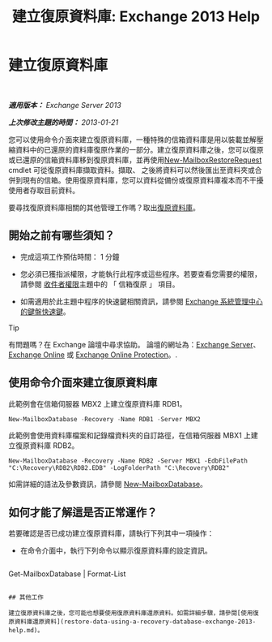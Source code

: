 ﻿---
title: '建立復原資料庫: Exchange 2013 Help'
TOCTitle: 建立復原資料庫
ms:assetid: 34d87491-b7b7-44a9-8d69-e1a9c1fe5852
ms:mtpsurl: https://technet.microsoft.com/zh-tw/library/Ee332321(v=EXCHG.150)
ms:contentKeyID: 50472951
ms.date: 05/21/2018
mtps_version: v=EXCHG.150
ms.translationtype: MT
---

# 建立復原資料庫

 

_**適用版本：** Exchange Server 2013_

_**上次修改主題的時間：** 2013-01-21_

您可以使用命令介面來建立復原資料庫，一種特殊的信箱資料庫是用以裝載並解壓縮資料中的已還原的資料庫復原作業的一部分。建立復原資料庫之後，您可以復原或已還原的信箱資料庫移到復原資料庫，並再使用[New-MailboxRestoreRequest](https://technet.microsoft.com/zh-tw/library/ff829875\(v=exchg.150\)) cmdlet 可從復原資料庫擷取資料。擷取、 之後將資料可以然後匯出至資料夾或合併到現有的信箱。使用復原資料庫，您可以資料從備份或復原資料庫複本而不干擾使用者存取目前資料。

要尋找復原資料庫相關的其他管理工作嗎？取出[復原資料庫](recovery-databases-exchange-2013-help.md)。

## 開始之前有哪些須知？

  - 完成這項工作預估時間： 1 分鐘

  - 您必須已獲指派權限，才能執行此程序或這些程序。若要查看您需要的權限，請參閱 [收件者權限](recipients-permissions-exchange-2013-help.md)主題中的 「 信箱復原 」 項目。

  - 如需適用於此主題中程序的快速鍵相關資訊，請參閱 [Exchange 系統管理中心的鍵盤快速鍵](keyboard-shortcuts-in-the-exchange-admin-center-exchange-online-protection-help.md)。


> [!TIP]  
> 有問題嗎？在 Exchange 論壇中尋求協助。 論壇的網址為：<a href="https://go.microsoft.com/fwlink/p/?linkid=60612">Exchange Server</a>、 <a href="https://go.microsoft.com/fwlink/p/?linkid=267542">Exchange Online</a> 或 <a href="https://go.microsoft.com/fwlink/p/?linkid=285351">Exchange Online Protection</a>。.




## 使用命令介面來建立復原資料庫

此範例會在信箱伺服器 MBX2 上建立復原資料庫 RDB1。

```powershell
New-MailboxDatabase -Recovery -Name RDB1 -Server MBX2
```

此範例會使用資料庫檔案和記錄檔資料夾的自訂路徑，在信箱伺服器 MBX1 上建立復原資料庫 RDB2。

    New-MailboxDatabase -Recovery -Name RDB2 -Server MBX1 -EdbFilePath "C:\Recovery\RDB2\RDB2.EDB" -LogFolderPath "C:\Recovery\RDB2"

如需詳細的語法及參數資訊，請參閱 [New-MailboxDatabase](https://technet.microsoft.com/zh-tw/library/aa997976\(v=exchg.150\))。

## 如何才能了解這是否正常運作？

若要確認是否已成功建立復原資料庫，請執行下列其中一項操作：

  - 在命令介面中，執行下列命令以顯示復原資料庫的設定資訊。
    
    ```powershell
Get-MailboxDatabase <RecoveryDatabaseName> | Format-List
```

## 其他工作

建立復原資料庫之後，您可能也想要使用復原資料庫還原資料。如需詳細步驟，請參閱[使用復原資料庫還原資料](restore-data-using-a-recovery-database-exchange-2013-help.md)。

